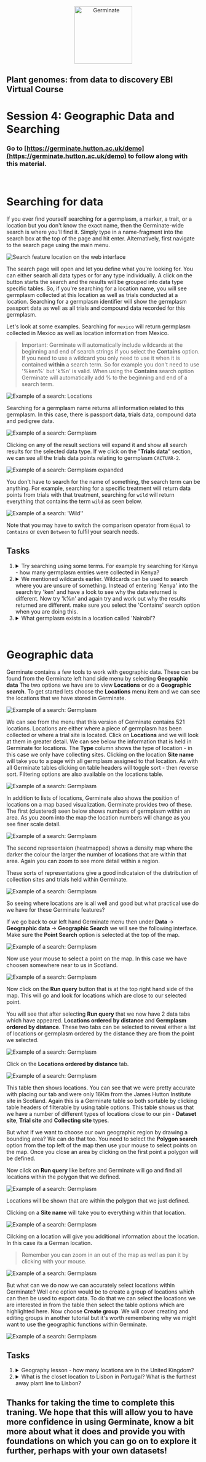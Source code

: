 <!-- Use these horrible HTML tag attributes because Markdown only supports limited HTML/CSS -->
<p align="center">
  <img src="img/germinate-square-name.svg" width="150" alt="Germinate">
</p>

## Plant genomes: from data to discovery EBI Virtual Course

# Session 4: Geographic Data and Searching
### Go to [https://germinate.hutton.ac.uk/demo](https://germinate.hutton.ac.uk/demo) to follow along with this material.

<br/>

# Searching for data

If you ever find yourself searching for a germplasm, a marker, a trait, or a location but you don't know the exact name, then the Germinate-wide search is where you'll find it. Simply type in a name-fragment into the search box at the top of the page and hit enter. Alternatively, first navigate to the search page using the main menu.

<img src="session-4/search-interface.png" style="max-width: 100%;" alt="Search feature location on the web interface">

The search page will open and let you define what you're looking for. You can either search all data types or for any type individually. A click on the button starts the search and the results will be grouped into data type specific tables. So, if you're searching for a location name, you will see germplasm collected at this location as well as trials conducted at a location. Searching for a germplasm identifier will show the germplasm passport data as well as all trials and compound data recorded for this germplasm.

Let's look at some examples. Searching for `mexico` will return germplasm collected in Mexico as well as location information from Mexico.

> Important: Germinate will automatically include wildcards at the beginning and end of search strings if you select the **Contains** option. If you need to use a wildcard you only need to use it when it is contained **within** a search term. So for example you don't need to use '%ken%' but 'k%n' is valid. When using the **Contains** search option Germinate will automatically add % to the beginning and end of a search term.

<img src="session-4/search-example-location.png" style="max-width: 100%;" alt="Example of a search: Locations"> 

Searching for a germplasm name returns all information related to this germplasm. In this case, there is passport data, trials data, compound data and pedigree data.

<img src="session-4/search-example-germplasm.png" style="max-width: 100%;" alt="Example of a search: Germplasm"> 

Clicking on any of the result sections will expand it and show all search results for the selected data type. If we click on the "**Trials data**" section, we can see all the trials data points relating to germplasm `CACTUAR-2`.

<img src="session-4/search-example-germplasm-expanded.png" style="max-width: 100%;" alt="Example of a search: Germplasm expanded"> 

You don't have to search for the name of something, the search term can be anything. For example, searching for a specific treatment will return data points from trials with that treatment, searching for `wild` will return everything that contains the term `wild` as seen below.

<img src="session-4/search-example-wild.png" style="max-width: 100%;" alt="Example of a search: 'Wild''"> 

Note that you may have to switch the comparison operator from `Equal` to `Contains` or even `Between` to fulfil your search needs.

## Tasks

1. <details><summary>Try searching using some terms. For example try searching for Kenya - how many germplasm entries were collected in Kenya? </summary>Answer: There are 8 plant lines that are located in Kenya.</details>
2. <details><summary>We mentioned wildcards earlier. Wildcards can be used to search where you are unsure of something. Instead of entering 'Kenya' into the search try 'ken' and have a look to see why the data returned is different. Now try 'k%n' and again try and work out why the results returned are different. make sure you select the 'Contains' search option when you are doing this.</summary>Answer: 'Kenya' will only return matches that contain the word 'Kenya' in it. 'ken' gets expanded to '%ken%' which is for anything that contains those characters which also includes a site in Uzbekistan. 'k%n' is anything that has a 'k' then something then an 'n' which is much more common and includes a wide variety of different matches in Germinate.</details>
3. <details><summary>What germplasm exists in a location called 'Nairobi'?</summary>Answer: There are 4 lines that are assigned to a location called 'Nairobi'. To do this just enter the search term then choose the 'Location data' results tab.</details>

<br/>

# Geographic data


Germinate contains a few tools to work with geographic data. These can be found from the Germinate left hand side menu by selecting **Geographic data** The two options we have are to view **Locations** or do a **Geographic search**. To get started lets choose the **Locations** menu item and we can see the locations that we have stored in Germinate.

<img src="session-4/session8-1.png" style="max-width: 70%;" alt="Example of a search: Germplasm">

We can see from the menu that this version of Germinate contains 521 locations. Locations are either where a piece of germplasm has been collected or where a trial site is located. Click on **Locations** and we will look at them in greater detail. We can see below the information that is held in Germinate for locations. The **Type** column shows the type of location - in this case we only have collecting sites. Clicking on the location **Site name** will take you to a page with all germplasm assigned to that location. As with all Germinate tables clicking on table headers will toggle sort - then reverse sort. Filtering options are also available on the locations table.

<img src="session-4/session8-2.png" style="max-width: 100%;" alt="Example of a search: Germplasm"> 

In addition to lists of locations, Germinate also shows the position of locations on a map based visualization. Germinate provides two of these. The first (clustered) seen below shows numbers of germplasm within an area. As you zoom into the map the location numbers will change as you see finer scale detail. 

<img src="session-4/session8-3.png" style="max-width: 50%;" alt="Example of a search: Germplasm"> 

The second representaion (heatmapped) shows a density map where the darker the colour the larger the number of locations that are within that area. Again you can zoom to see more detail within a region.

These sorts of representations give a good indicataion of the distribution of collection sites and trials held within Germinate.

<img src="session-4/session8-4.png" style="max-width: 50%;" alt="Example of a search: Germplasm"> 

So seeing where locations are is all well and good but what practical use do we have for these Germinate features? 

If we go back to our left hand Germinate menu then under **Data** -> **Geographic data** -> **Geographic Search** we will see the following interface. Make sure the **Point Search** option is selected at the top of the map. 

<img src="session-4/session8-5.png" style="max-width: 100%;" alt="Example of a search: Germplasm">

Now use your mouse to select a point on the map. In this case we have choosen somewhere near to us in Scotland. 

<img src="session-4/session8-6.png" style="max-width: 100%;" alt="Example of a search: Germplasm"> 

Now click on the **Run query** button that is at the top right hand side of the map. This will go and look for locations which are close to our selected point.

You will see that after selecting **Run query** that we now have 2 data tabs which have appeared. **Locations ordered by distance** and **Germplasm ordered by distance**. These two tabs can be selected to reveal either a list of locations or germplasm ordered by the distance they are from the point we selected.

<img src="session-4/session8-7.png" style="max-width: 100%;" alt="Example of a search: Germplasm"> 

 Click on the **Locations ordered by distance** tab.

<img src="session-4/session8-8.png" style="max-width: 100%;" alt="Example of a search: Germplasm"> 

This table then shows locations. You can see that we were pretty accurate with placing our tab and were only 16Km from the James Hutton Institute site in Scotland. Again this is a Germinate table so both sortable by clicking table headers of filterable by using table options. This table shows us that we have a number of different types of locations close to our pin - **Dataset site**, **Trial site** and **Collecting site** types. 

But what if we want to choose our own geographic region by drawing a bounding area? We can do that too. You need to select the **Polygon search** option from the top left of the map then use your mouse to select points on the map. Once you close an area by clicking on the first point a polygon will be defined.

Now cilck on **Run query** like before and Germinate will go and find all locations within the polygon that we defined.

<img src="session-4/session8-9.png" style="max-width: 100%;" alt="Example of a search: Germplasm"> 

Locations will be shown that are within the polygon that we just defined. 

Clicking on a **Site name** will take you to everything within that location.

<img src="session-4/session8-10.png" style="max-width: 100%;" alt="Example of a search: Germplasm"> 

Cilcking on a location will give you additional information about the location. In this case its a German location. 

> Remember you can zoom in an out of the map as well as pan it by clicking with your mouse.

<img src="session-4/session8-11.png" style="max-width: 100%;" alt="Example of a search: Germplasm"> 

But what can we do now we can accurately select locations within Germinate? Well one option would be to create a group of locations which can then be used to export data. To do that we can select the locations we are interested in from the table then select the table options which are highlighted here. Now choose **Create group**. We will cover creating and editing groups in another tutorial but it's worth remembering why we might want to use the geographic functions within Germinate.

<img src="session-4/session8-12.png" style="max-width: 100%;" alt="Example of a search: Germplasm"> 


## Tasks

1. <details><summary>Geography lesson - how many locations are in the United Kingdom?</summary>Answer: There are 15 locations within the UK.</details>
2. <details><summary>What is the closet location to Lisbon in Portugal? What is the furthest away plant line to Lisbon?</summary>Answer: Sevilla in Spain (~314Km depending on where you dropped the pin) and there are a few plant lines that have locations in Sydney, Australia (around 18,000Km away). If you did not get this remember you need to cilck on the 'Distance [Km]' table column to sort (and maybe again to toggle).</details>



## Thanks for taking the time to complete this traning. We hope that this will allow you to have more confidence in using Germinate, know a bit more about what it does and provide you with foundations on which you can go on to explore it further, perhaps with your own datasets!